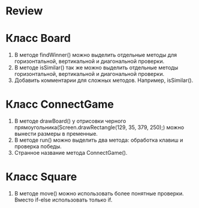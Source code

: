 # Review

# Класс Board
1. В методе findWinner() можно выделить отдельные методы для горизонтальной, вертикальной и диагональной проверки.
2. В методе isSimilar() так же можно выделить отдельные методы горизонтальной, вертикальной и диагональной проверки.
3. Добавить комментарии для сложных методов. Например, isSimilar().

# Класс ConnectGame
1. В методе drawBoard() у отрисовки черного прямоугольника(Screen.drawRectangle(129, 35,  379, 250);) можно вынести размеры в пременные. 
2. В методе run() можно выделить два метода: обработка клавиш и проверка победы.
3. Странное название метода ConnectGame().

# Класс Square
1. В методе move() можно использовать более понятные проверки. Вместо if-else использовать только if.


